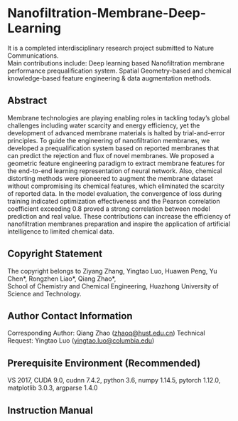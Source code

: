# Nanofiltration-Membrane-Deep-Learning
It is a completed interdisciplinary research project submitted to Nature Communications.  
Main contributions include: Deep learning based Nanofiltration membrane performance prequalification system. Spatial Geometry-based and chemical knowledge-based feature engineering & data augmentation methods.  
## Abstract  
Membrane technologies are playing enabling roles in tackling today’s global challenges including water scarcity and energy efficiency, yet the development of advanced membrane materials is halted by trial-and-error principles. To guide the engineering of nanofiltration membranes, we developed a prequalification system based on reported membranes that can predict the rejection and flux of novel membranes. We proposed a geometric feature engineering paradigm to extract membrane features for the end-to-end learning representation of neural network. Also, chemical distorting methods were pioneered to augment the membrane dataset without compromising its chemical features, which eliminated the scarcity of reported data. In the model evaluation, the convergence of loss during training indicated optimization effectiveness and the Pearson correlation coefficient exceeding 0.8 proved a strong correlation between model prediction and real value. These contributions can increase the efficiency of nanofiltration membranes preparation and inspire the application of artificial intelligence to limited chemical data.  
## Copyright Statement
The copyright belongs to Ziyang Zhang, Yingtao Luo, Huawen Peng, Yu Chen*, Rongzhen Liao*, Qiang Zhao*,  
School of Chemistry and Chemical Engineering, Huazhong University of Science and Technology.
## Author Contact Information
Corresponding Author: Qiang Zhao (zhaoq@hust.edu.cn)
Technical Request: Yingtao Luo (yingtao.luo@columbia.edu)
## Prerequisite Environment (Recommended)
VS 2017, CUDA 9.0, cudnn 7.4.2, python 3.6, numpy 1.14.5, pytorch 1.12.0, matplotlib 3.0.3, argparse 1.4.0  
## Instruction Manual
